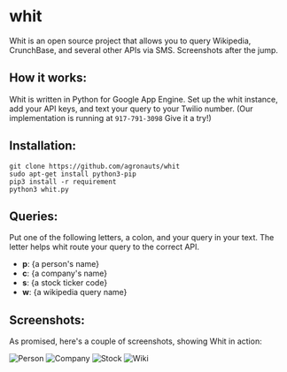 whit
====

Whit is an open source project that allows you to query Wikipedia, CrunchBase, and several other APIs via SMS. Screenshots after the jump.


How it works:
---

Whit is written in Python for Google App Engine. Set up the whit instance, add your API keys, and text your query to your Twilio number. (Our implementation is running at `917-791-3098` Give it a try!)

Installation:
---
```
git clone https://github.com/agronauts/whit
sudo apt-get install python3-pip
pip3 install -r requirement
python3 whit.py
```


Queries:
---

Put one of the following letters, a colon, and your query in your text. The letter helps whit route your query to the correct API.

- **p**: {a person's name}
- **c**: {a company's name}
- **s**: {a stock ticker code}
- **w**: {a wikipedia query name}

Screenshots:
---

As promised, here's a couple of screenshots, showing Whit in action:

![Person](images/person.png)
![Company](images/company.png)
![Stock](images/stock.png)
![Wiki](images/wiki.png)

